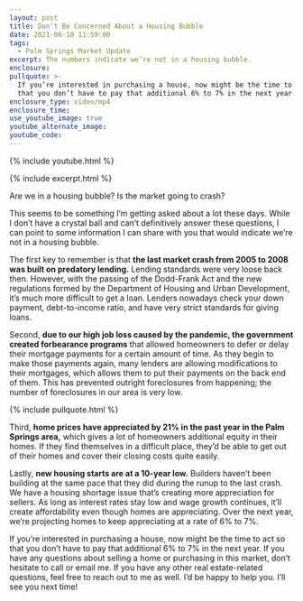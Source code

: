 ```yaml
---
layout: post
title: Don’t Be Concerned About a Housing Bubble
date: 2021-06-10 11:59:00
tags:
  - Palm Springs Market Update
excerpt: The numbers indicate we’re not in a housing bubble.
enclosure:
pullquote: >-
  If you’re interested in purchasing a house, now might be the time to act so
  that you don’t have to pay that additional 6% to 7% in the next year.
enclosure_type: video/mp4
enclosure_time:
use_youtube_image: true
youtube_alternate_image:
youtube_code:
---
```

{% include youtube.html %}

{% include excerpt.html %}

Are we in a housing bubble? Is the market going to crash?

This seems to be something I’m getting asked about a lot these days. While I don’t have a crystal ball and can’t definitively answer these questions, I can point to some information I can share with you that would indicate we’re not in a housing bubble.&nbsp;

The first key to remember is that **the last market crash from 2005 to 2008 was built on predatory lending.** Lending standards were very loose back then. However, with the passing of the Dodd-Frank Act and the new regulations formed by the Department of Housing and Urban Development, it’s much more difficult to get a loan. Lenders nowadays check your down payment, debt-to-income ratio, and have very strict standards for giving loans.&nbsp;

Second, **due to our high job loss caused by the pandemic, the government created forbearance programs** that allowed homeowners to defer or delay their mortgage payments for a certain amount of time. As they begin to make those payments again, many lenders are allowing modifications to their mortgages, which allows them to put their payments on the back end of them. This has prevented outright foreclosures from happening; the number of foreclosures in our area is very low.

{% include pullquote.html %}

Third, **home prices have appreciated by 21% in the past year in the Palm Springs area,** which gives a lot of homeowners additional equity in their homes. If they find themselves in a difficult place, they’d be able to get out of their homes and cover their closing costs quite easily.&nbsp;

Lastly, **new housing starts are at a 10-year low.** Builders haven’t been building at the same pace that they did during the runup to the last crash. We have a housing shortage issue that’s creating more appreciation for sellers. As long as interest rates stay low and wage growth continues, it’ll create affordability even though homes are appreciating. Over the next year, we’re projecting homes to keep appreciating at a rate of 6% to 7%.&nbsp;

If you’re interested in purchasing a house, now might be the time to act so that you don’t have to pay that additional 6% to 7% in the next year. If you have any questions about selling a home or purchasing in this market, don’t hesitate to call or email me. If you have any other real estate-related questions, feel free to reach out to me as well. I’d be happy to help you. I’ll see you next time\!

&nbsp;

